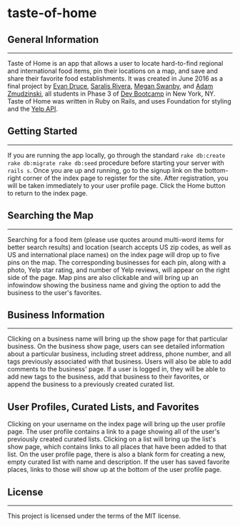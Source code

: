 # taste-of-home
## General Information
***
Taste of Home is an app that allows a user to locate hard-to-find regional and international food items, pin their locations on a map, and save and share their favorite food establishments. It was created in June 2016 as a final project by [Evan Druce](https://github.com/drucee/), [Saralis Rivera](https://github.com/sarariv/), [Megan Swanby](https://github.com/nycswan), and [Adam Zmudzinski](https://github.com/nova840/), all students in Phase 3 of [Dev Bootcamp](http://www.devbootcamp.com) in New York, NY.
Taste of Home was written in Ruby on Rails, and uses Foundation for styling and the [Yelp API](https://www.yelp.com/developers/documentation/v2/overview).
## Getting Started
***
If you are running the app locally, go through the standard `rake db:create rake db:migrate rake db:seed` procedure before starting your server with `rails s`. Once you are up and running, go to the signup link on the bottom-right corner of the index page to register for the site. After registration, you will be taken immediately to your user profile page. Click the Home button to return to the index page.
## Searching the Map
***
Searching for a food item (please use quotes around multi-word items for better search results) and location (search accepts US zip codes, as well as US and international place names) on the index page will drop up to five pins on the map. The corresponding businesses for each pin, along with a photo, Yelp star rating, and number of Yelp reviews, will appear on the right side of the page. Map pins are also clickable and will bring up an infowindow showing the business name and giving the option to add the business to the user's favorites.
## Business Information
***
Clicking on a business name will bring up the show page for that particular business. On the business show page, users can see detailed information about a particular business, including street address, phone number, and all tags previously associated with that business. Users will also be able to add comments to the business' page. If a user is logged in, they will be able to add new tags to the business, add that business to their favorites, or append the business to a previously created curated list.
## User Profiles, Curated Lists, and Favorites
Clicking on your username on the index page will bring up the user profile page. The user profile contains a link to a page showing all of the user's previously created curated lists. Clicking on a list will bring up the list's show page, which contains links to all places that have been added to that list. On the user profile page, there is also a blank form for creating a new, empty curated list with name and description. If the user has saved favorite places, links to those will show up at the bottom of the user profile page.
## License
***
This project is licensed under the terms of the MIT license.
